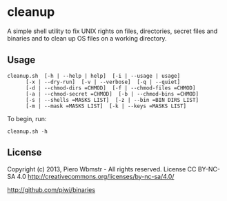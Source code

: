 cleanup
=======

A simple shell utility to fix UNIX rights on files, directories, secret files and binaries
and to clean up OS files on a working directory.

## Usage

    cleanup.sh  [-h | --help | help]  [-i | --usage | usage]
          [-x | --dry-run]  [-v | --verbose]  [-q | --quiet]
          [-d | --chmod-dirs =CHMOD]  [-f | --chmod-files =CHMOD]
          [-a | --chmod-secret =CHMOD]  [-b | --chmod-bins =CHMOD]
          [-s | --shells =MASKS LIST]  [-z | --bin =BIN DIRS LIST]
          [-m | --mask =MASKS LIST]  [-k | --keys =MASKS LIST]

To begin, run:

    cleanup.sh -h

## License

Copyright (c) 2013, Piero Wbmstr - All rights reserved.
License CC BY-NC-SA 4.0 <http://creativecommons.org/licenses/by-nc-sa/4.0/>

<http://github.com/piwi/binaries>
